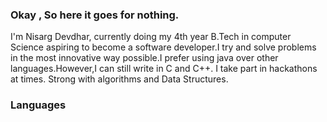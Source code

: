 ### Okay , So here it goes for nothing.

I'm Nisarg Devdhar, currently doing my 4th year B.Tech in computer Science aspiring to become a software developer.I try and solve problems in the most innovative way possible.I prefer using java over other languages.However,I can still write in C and C++. I take part in hackathons at times. Strong with algorithms and Data Structures.


### Languages

